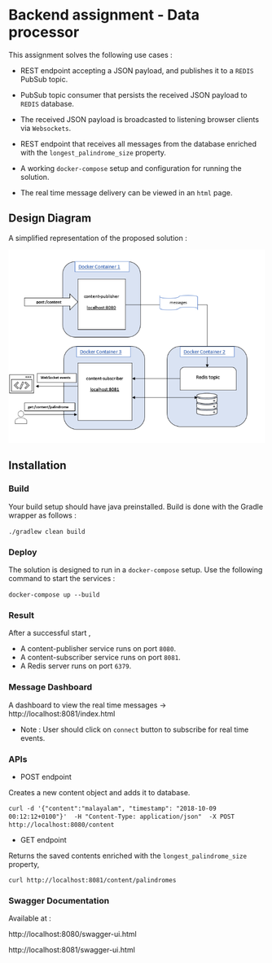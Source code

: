 # Backend assignment - Data processor

This assignment solves the following use cases : 

-  REST endpoint accepting a JSON payload, and publishes it to a ```REDIS``` PubSub topic.

- PubSub topic consumer that persists the received JSON payload to ```REDIS``` database.

-  The received JSON payload is broadcasted to listening
browser clients via ```Websockets```.

-  REST endpoint that receives all messages from the database enriched with 
the ``longest_palindrome_size`` property.
 
-  A working ```docker-compose``` setup and configuration for running the solution.

-  The real time message delivery can be viewed in an ```html``` page.


## Design Diagram

A simplified representation of the proposed solution : 

![DesignDiagram](DesignDiagram.png)


## Installation
 
### Build

Your build setup should have java preinstalled.
Build is done with the Gradle wrapper as follows :

`./gradlew clean build`

### Deploy

The solution is designed to run in a ```docker-compose``` setup.
Use the following command to start the services : 

```docker-compose up --build```

### Result

After a successful start ,
-  A content-publisher service runs on port ```8080```.
-  A content-subscriber service runs on port ```8081```.
-  A Redis server runs on port ``6379``.

### Message Dashboard  
A dashboard to view the real time messages -> http://localhost:8081/index.html
- Note : User should click on  ```connect``` button to subscribe for real time events. 

### APIs

- POST endpoint 

Creates a new content object and adds it to database.
```
curl -d '{"content":"malayalam", "timestamp": "2018-10-09 00:12:12+0100"}'  -H "Content-Type: application/json"  -X POST http://localhost:8080/content
``````

- GET endpoint 

Returns the saved contents enriched with the ```longest_palindrome_size``` property,
``` 
curl http://localhost:8081/content/palindromes
```

### Swagger Documentation

Available at :

  http://localhost:8080/swagger-ui.html

  http://localhost:8081/swagger-ui.html

